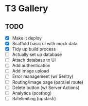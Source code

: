 # T3 Gallery

## TODO

- [x] Make it deploy
- [x] Scaffold basic ui with mock data
- [x] Tidy up build process
- [ ] Actually set up database
- [ ] Attach database to UI
- [ ] Add authentication
- [ ] Add image upload
- [ ] Error management (w/ Sentry)
- [ ] Routing/image page (parallel route)
- [ ] Delete button (w/ Server Actions)
- [ ] Analytics (posthog)
- [ ] Ratelimiting (upstash)